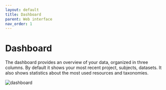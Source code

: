 ```yaml
---
layout: default
title: Dashboard
parent: Web interface
nav_order: 1
---
```

# Dashboard
The dashboard provides an overview of your data, organized in three columns. By default it shows your most recent project, subjects, datasets. It also shows statistics about the most used resources and taxonomies.

![dashboard](https://petersenpeter.github.io/brainstem_support/assets/images/dashboard.png)

